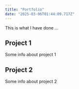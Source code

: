 ```yaml
---
title: "Portfolio"
date: "2025-03-06T01:44:09.717Z"
---
```



This is what I have done …


## Project 1

Some info about project 1


## Project 2

Some info about project 2

